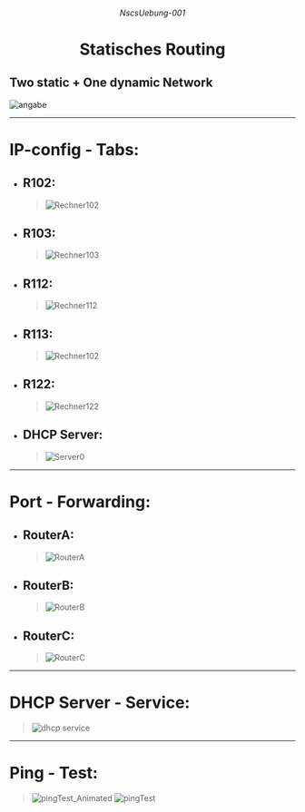 ###### <p align="center"> NscsUebung-001 </p>

# <p align="center"> Statisches Routing </p>
## Two static + One dynamic Network

![angabe](./img/angabe.png)

---

# IP-config - Tabs:

- ## R102:
  > ![Rechner102](./img/R102_ipconfig.png)

- ## R103:
  > ![Rechner103](./img/R103_ipconfig.png)

- ## R112:
  > ![Rechner112](./img/R112_ipconfig.png)

- ## R113:
  > ![Rechner102](./img/R113_ipconfig.png)

- ## R122:
  > ![Rechner122](./img/R122_ipconfig.png)

- ## DHCP Server:
  > ![Server0](./img/Server0_ipconfig.png)

---
# Port - Forwarding:

- ## RouterA:
  > ![RouterA](./img/RouterA_portforward.png)

- ## RouterB:
  > ![RouterB](./img/RouterB_portforward.png)

- ## RouterC:
  > ![RouterC](./img/RouterC_portforward.png)

---
# DHCP Server - Service:
> ![dhcp service](./img/Server0_DHCPservice.png)

---
# Ping - Test:
  > ![pingTest_Animated](./img/pingTest.png)
  > ![pingTest](./img/ping_from_dynamicIP.png)
